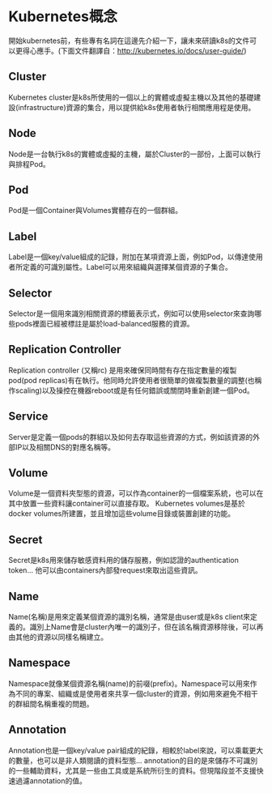# Kubernetes概念

開始kubernetes前，有些專有名詞在這邊先介紹一下，讓未來研讀k8s的文件可以更得心應手。(下面文件翻譯自：http://kubernetes.io/docs/user-guide/)

## Cluster
Kubernetes cluster是k8s所使用的一個以上的實體或虛擬主機以及其他的基礎建設(infrastructure)資源的集合，用以提供給k8s使用者執行相關應用程是使用。

## Node
Node是一台執行k8s的實體或虛擬的主機，屬於Cluster的一部份，上面可以執行與排程Pod。

## Pod
Pod是一個Container與Volumes實體存在的一個群組。

## Label
Label是一個key/value組成的記錄，附加在某項資源上面，例如Pod，以傳達使用者所定義的可識別屬性。Label可以用來組織與選擇某個資源的子集合。

## Selector
Selector是一個用來識別相關資源的標籤表示式，例如可以使用selector來查詢哪些pods裡面已經被標註是屬於load-balanced服務的資源。

## Replication Controller
Replication controller (又稱rc) 是用來確保同時間有存在指定數量的複製pod(pod replicas)有在執行。他同時允許使用者很簡單的做複製數量的調整(也稱作scaling)以及操控在機器reboot或是有任何錯誤或關閉時重新創建一個Pod。

## Service
Server是定義一個pods的群組以及如何去存取這些資源的方式，例如該資源的外部IP以及相關DNS的對應名稱等。

## Volume
Volume是一個資料夾型態的資源，可以作為container的一個檔案系統，也可以在其中放置一些資料讓container可以直接存取。 Kubernetes volumes是基於docker volumes所建置，並且增加這些volume目錄或裝置創建的功能。

## Secret
Secret是k8s用來儲存敏感資料用的儲存服務，例如認證的authentication token... 他可以由containers內部發request來取出這些資訊。

## Name
Name(名稱)是用來定義某個資源的識別名稱，通常是由user或是k8s client來定義的。識別上Name會是cluster內唯一的識別子，但在該名稱資源移除後，可以再由其他的資源以同樣名稱建立。

## Namespace
Namespace就像某個資源名稱(name)的前啜(prefix)。Namespace可以用來作為不同的專案、組織或是使用者來共享一個cluster的資源，例如用來避免不相干的群組間名稱重複的問題。

## Annotation
Annotation也是一個key/value pair組成的紀錄，相較於label來說，可以乘載更大的數量，也可以是非人類閱讀的資料型態... annotation的目的是來儲存不可識別的一些輔助資料，尤其是一些由工具或是系統所衍生的資料。但現階段並不支援快速過濾annotation的值。

